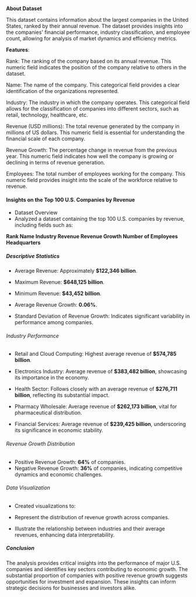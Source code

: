 **About Dataset** 

This dataset contains information about the largest companies in the United States, ranked by their annual revenue. The dataset provides insights into the companies' financial performance, industry classification, and employee count, allowing for analysis of market dynamics and efficiency metrics.

**Features**:

Rank: The ranking of the company based on its annual revenue. This numeric field indicates the position of the company relative to others in the dataset.

Name: The name of the company. This categorical field provides a clear identification of the organizations represented.

Industry: The industry in which the company operates. This categorical field allows for the classification of companies into different sectors, such as retail, technology, healthcare, etc.

Revenue (USD millions): The total revenue generated by the company in millions of US dollars. This numeric field is essential for understanding the financial scale of each company.

Revenue Growth: The percentage change in revenue from the previous year. This numeric field indicates how well the company is growing or declining in terms of revenue generation.

Employees: The total number of employees working for the company. This numeric field provides insight into the scale of the workforce relative to revenue.


#### Insights on the Top 100 U.S. Companies by Revenue
- Dataset Overview
- Analyzed a dataset containing the top 100 U.S. companies by revenue, including fields such as:

**Rank
Name
Industry
Revenue
Revenue Growth
Number of Employees
Headquarters**

##### Descriptive Statistics

- Average Revenue: Approximately **$122,346 billion**.

- Maximum Revenue: **$648,125 billion**.

- Minimum Revenue: **$43,452 billion**.

- Average Revenue Growth: **0.06%**.

- Standard Deviation of Revenue Growth: Indicates significant variability in performance among companies.

###### Industry Performance

- Retail and Cloud Computing: Highest average revenue of **$574,785 billion**.

- Electronics Industry: Average revenue of **$383,482 billion**, showcasing its importance in the economy.

- Health Sector: Follows closely with an average revenue of **$276,711 billion**, reflecting its substantial impact.

- Pharmacy Wholesale: Average revenue of **$262,173 billion**, vital for pharmaceutical distribution.

- Financial Services: Average revenue of **$239,425 billion**, underscoring its significance in economic stability.
 
###### Revenue Growth Distribution

- Positive Revenue Growth: **64%** of companies.
- Negative Revenue Growth: **36%** of companies, indicating competitive dynamics and economic challenges.

###### Data Visualization

- Created visualizations to:

- Represent the distribution of revenue growth across companies.
- Illustrate the relationship between industries and their average revenues, enhancing data interpretability.

##### Conclusion
The analysis provides critical insights into the performance of major U.S. companies and identifies key sectors contributing to economic growth. The substantial proportion of companies with positive revenue growth suggests opportunities for investment and expansion. These insights can inform strategic decisions for businesses and investors alike.
